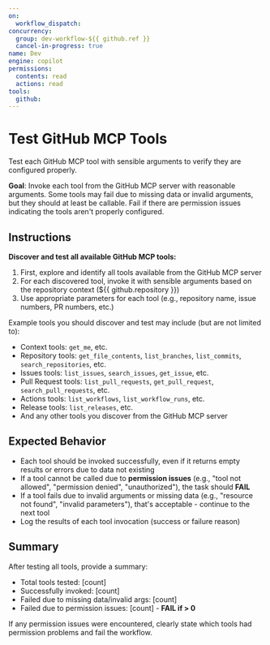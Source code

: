 ```yaml
---
on: 
  workflow_dispatch:
concurrency:
  group: dev-workflow-${{ github.ref }}
  cancel-in-progress: true
name: Dev
engine: copilot
permissions:
  contents: read
  actions: read
tools:
  github:
---
```


# Test GitHub MCP Tools

Test each GitHub MCP tool with sensible arguments to verify they are configured properly.

**Goal**: Invoke each tool from the GitHub MCP server with reasonable arguments. Some tools may fail due to missing data or invalid arguments, but they should at least be callable. Fail if there are permission issues indicating the tools aren't properly configured.

## Instructions

**Discover and test all available GitHub MCP tools:**

1. First, explore and identify all tools available from the GitHub MCP server
2. For each discovered tool, invoke it with sensible arguments based on the repository context (${{ github.repository }})
3. Use appropriate parameters for each tool (e.g., repository name, issue numbers, PR numbers, etc.)

Example tools you should discover and test may include (but are not limited to):
- Context tools: `get_me`, etc.
- Repository tools: `get_file_contents`, `list_branches`, `list_commits`, `search_repositories`, etc.
- Issues tools: `list_issues`, `search_issues`, `get_issue`, etc.
- Pull Request tools: `list_pull_requests`, `get_pull_request`, `search_pull_requests`, etc.
- Actions tools: `list_workflows`, `list_workflow_runs`, etc.
- Release tools: `list_releases`, etc.
- And any other tools you discover from the GitHub MCP server

## Expected Behavior

- Each tool should be invoked successfully, even if it returns empty results or errors due to data not existing
- If a tool cannot be called due to **permission issues** (e.g., "tool not allowed", "permission denied", "unauthorized"), the task should **FAIL** 
- If a tool fails due to invalid arguments or missing data (e.g., "resource not found", "invalid parameters"), that's acceptable - continue to the next tool
- Log the results of each tool invocation (success or failure reason)

## Summary

After testing all tools, provide a summary:
- Total tools tested: [count]
- Successfully invoked: [count]
- Failed due to missing data/invalid args: [count]  
- Failed due to permission issues: [count] - **FAIL if > 0**

If any permission issues were encountered, clearly state which tools had permission problems and fail the workflow.
